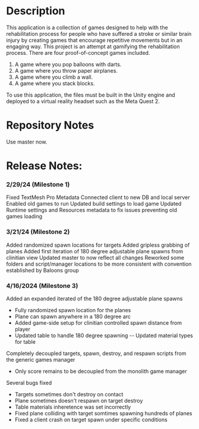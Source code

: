# Description
This application is a collection of games designed to help with the rehabilitation process for people who have suffered a stroke or similar brain injury by creating games that encourage repetitive movements but in an engaging way. This project is an attempt at gamifying the rehabilitation process. There are four proof-of-concept games included. 
1. A game where you pop balloons with darts.
2. A game where you throw paper airplanes.
3. A game where you climb a wall.
4. A game where you stack blocks.

To use this application, the files must be built in the Unity engine and deployed to a virtual reality headset such as the Meta Quest 2.

# Repository Notes
Use master now.

# Release Notes:

### 2/29/24 (Milestone 1)

Fixed TextMesh Pro Metadata
Connected client to new DB and local server
Enabled old games to run
Updated build settings to load game
Updated Runtime settings and Resources metadata to fix issues preventing old games loading

### 3/21/24 (Milestone 2)

Added randomized spawn locations for targets
Added gripless grabbing of planes
Added first iteration of 180 degree adjustable plane spawns from clinitian view
Updated master to now reflect all changes
Reworked some folders and script/manager locations to be more consistent with convention established by Baloons group

### 4/16/2024 (Milestone 3)

Added an expanded iterated of the 180 degree adjustable plane spawns
- Fully randomized spawn location for the planes
- Plane can spawn anywhere in a 180 degree arc
- Added game-side setup for clinitian controlled spawn distance from player
- Updated table to handle 180 degree spawning
-- Updated material types for table

Completely decoupled targets, spawn, destroy, and respawn scripts from the generic games manager
- Only score remains to be decoupled from the monolith game manager

Several bugs fixed
- Targets sometimes don't destroy on contact
- Plane sometimes doesn't respawn on target destroy
- Table materials inheretence was set incorrectly
- Fixed plane colliding with target somtimes spawning hundreds of planes
- Fixed a client crash on target spawn under specific conditions